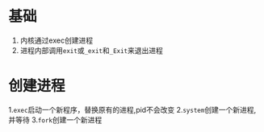 # 基础
1. 内核通过exec创建进程
2. 进程内部调用`exit`或`_exit`和`_Exit`来退出进程





# 创建进程
1.`exec`启动一个新程序，替换原有的进程,pid不会改变
2.`system`创建一个新进程,并等待
3.`fork`创建一个新进程


